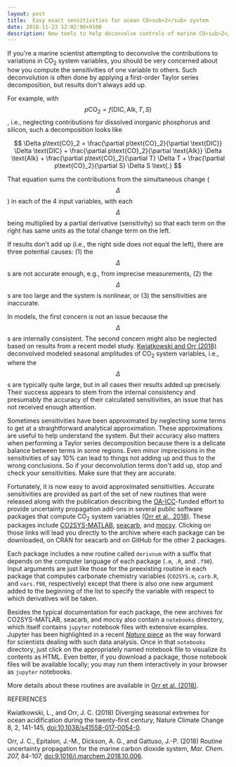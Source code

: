 ```yaml
---
layout: post
title:  Easy exact sensitivities for ocean CO<sub>2</sub> system
date: 2018-11-23 12:02:00+0100
description: New tools to help deconvolve controls of marine CO<sub>2</sub> variables
---
```


If you're a marine scientist attempting to deconvolve the contributions to
variations in CO<sub>2</sub> system variables, you should be very concerned
about how you compute the sensitivities of one variable to others.
Such deconvolution is often done by applying a first-order Taylor
series decomposition, but results don't always add up.

For example, with $$p\text{CO}_2 = f(\text{DIC}, \text{Alk}, T, S)$$,
i.e., neglecting contributions for dissolved inorganic phosphorus and
silicon, such a decomposition looks like

$$
\Delta p\text{CO}_2 = \frac{\partial p\text{CO}_2}{\partial \text{DIC}} \Delta \text{DIC}
            + \frac{\partial p\text{CO}_2}{\partial \text{Alk}} \Delta \text{Alk}
	    + \frac{\partial p\text{CO}_2}{\partial T} \Delta T
	    + \frac{\partial p\text{CO}_2}{\partial S} \Delta S
\text{.}
$$

That equation sums the contributions from the simultaneous change
($$\Delta$$) in each of the 4 input variables, with each $$\Delta$$
being multiplied by a partial derivative (sensitivity) so that each
term on the right has same units as the total change term on the left.

If results don't add up (i.e., the right side does not equal the
left), there are three potential causes: (1) the $$\Delta$$s are not
accurate enough, e.g., from imprecise measurements, (2) the
$$\Delta$$s are too large and the system is nonlinear, or (3) the
sensitivities are inaccurate.

In models, the first concern is not an issue because the $$\Delta$$s
are internally consistent.  The second concern might also be neglected
based on results from a recent model study.  [Kwiatkowski and Orr
(2018)](https://www.nature.com/articles/s41558-017-0054-0) deconvolved
modeled seasonal amplitudes of CO<sub>2</sub> system variables, i.e.,
where the $$\Delta$$s are typically quite large, but in all cases
their results added up precisely. Their success appears to stem from
the internal consistency and presumably the accuracy of their
calculated sensitivities, an issue that has not received enough
attention.

Sometimes sensitivities have been approximated by neglecting some
terms to get at a straightforward analytical approximation.  These
approximations are useful to help understand the system. But
their accuracy also matters when performing a Taylor series
decomposition because there is a delicate balance between terms in
some regions. Even minor imprecisions in the sensitivities of say 10%
can lead to things not adding up and thus to the wrong conclusions. So
if your deconvolution terms don't add up, stop and check your
sensitivities. Make sure that they are accurate.

Fortunately, it is now easy to avoid approximated sensitivities.
Accurate sensitivities are provided as part of the set of new routines that
were released along with the publication describing the
[OA-ICC](https://www.iaea.org/services/oa-icc)-funded effort to
provide uncertainty propagation add-ons in several public software packages
that compute CO<sub>2</sub> system variables [(Orr et al., 2018)](https://doi.org/10.1016/j.marchem.2018.10.006). These packages include
[CO2SYS-MATLAB](https://github.com/jamesorr/CO2SYS-MATLAB),
[seacarb](http://CRAN.R-project.org/package=seacarb), and
[mocsy](https://github.com/jamesorr/mocsy). Clicking on those links
will lead you directly to the archive where each package can be
downloaded, on CRAN for seacarb and on GitHub for the other 2
packages.

Each package includes a new routine called `derivnum` with a suffix that
depends on the computer language of each package (`.m`, `.R`, and
`.f90`). Input arguments are just like those for the preexisting routine
in each package that computes carbonate chemistry variables
(`CO2SYS.m`, `carb.R`, and `vars.f90`, respectively) except that there
is also one new argument added to the beginning of the list to specify
the variable with respect to which derivatives will be taken.

Besides the typical documentation for each package, the new archives
for CO2SYS-MATLAB, seacarb, and mocsy also contain a `notebooks`
directory, which itself contains `jupyter` notebook files with
extensive examples.  Jupyter has been highlighted in a recent [*Nature*
piece](https://www.nature.com/articles/d41586-018-07196-1) as the way
forward for scientists dealing with such data analysis. Once in that
`notebooks` directory, just click on the appropriately named notebook
file to visualize its contents as HTML. Even better, if you download a
package, those notebook files will be available locally; you may run
them interactively in your browser as `jupyter` notebooks.

More details about these routines are available in [Orr et
al. (2018)](https://doi.org/10.1016/j.marchem.2018.10.006).


REFERENCES

Kwiatkowski, L., and Orr, J. C. (2018) Diverging seasonal extremes for
ocean acidification during the twenty-first century, Nature Climate
Change 8, 2, 141-145,
[doi:10.1038/s41558-017-0054-0](https://www.nature.com/articles/s41558-017-0054-0).

Orr, J. C., Epitalon, J.-M., Dickson, A. G., and Gattuso, J.-P. (2018)
Routine uncertainty propagation for the marine carbon dioxide system,
*Mar. Chem. 207,* 84-107,
[doi:9.1016/j.marchem.2018.10.006](https://doi.org/10.1016/j.marchem.2018.10.006).

